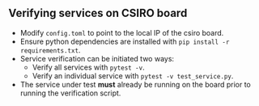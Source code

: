 ## Verifying services on CSIRO board

- Modify `config.toml` to point to the local IP of the csiro board.
- Ensure python dependencies are installed with `pip install -r requirements.txt`.
- Service verification can be initiated two ways:
  - Verify all services with `pytest -v`.
  - Verify an individual service with `pytest -v test_service.py`.
- The service under test **must** already be running on the board prior to running the verification script.